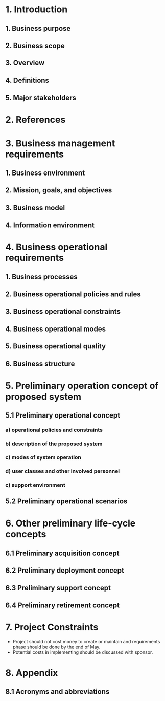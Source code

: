 # 1. Introduction
## 1. Business purpose
## 2. Business scope
## 3. Overview
## 4. Definitions
## 5. Major stakeholders 
# 2. References
# 3. Business management requirements
## 1. Business environment
## 2. Mission, goals, and objectives
## 3. Business model
## 4. Information environment
# 4. Business operational requirements
## 1. Business processes
## 2. Business operational policies and rules
## 3. Business operational constraints
## 4. Business operational modes
## 5. Business operational quality
## 6. Business structure

# 5. Preliminary operation concept of proposed system
## 5.1 Preliminary operational concept
### a) operational policies and constraints
### b) description of the proposed system
### c) modes of system operation
### d) user classes and other involved personnel
### c) support environment
## 5.2 Preliminary operational scenarios
# 6. Other preliminary life-cycle concepts
## 6.1 Preliminary acquisition concept
## 6.2 Preliminary deployment concept
## 6.3 Preliminary support concept
## 6.4 Preliminary retirement concept
# 7. Project Constraints
* Project should not cost money to create or maintain and requirements phase should be done by the end of May. 
* Potential costs in implementing should be discussed with sponsor.
# 8. Appendix
## 8.1 Acronyms and abbreviations
